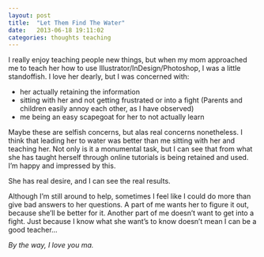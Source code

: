 ```yaml
---
layout: post
title:  "Let Them Find The Water"
date:   2013-06-18 19:11:02
categories: thoughts teaching
---
```


I really enjoy teaching people new things, but when my mom approached me to teach her how to use Illustrator/InDesign/Photoshop, I was a little standoffish. I love her dearly, but I was concerned with:

* her actually retaining the information
* sitting with her and not getting frustrated or into a fight (Parents and children easily annoy each other, as I have observed)
* me being an easy scapegoat for her to not actually learn


Maybe these are selfish concerns, but alas real concerns nonetheless. I think that leading her to water was better than me sitting with her and teaching her. Not only is it a monumental task, but I can see that from what she has taught herself through online tutorials is being retained and used. I’m happy and impressed by this.

She has real desire, and I can see the real results.

Although I’m still around to help, sometimes I feel like I could do more than give bad answers to her questions. A part of me wants her to figure it out, because she’ll be better for it. Another part of me doesn’t want to get into a fight. Just because I know what she want’s to know doesn’t mean I can be a good teacher…

*By the way, I love you ma.*